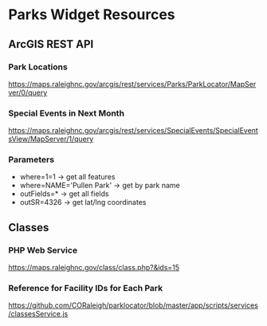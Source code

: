 # Parks Widget Resources
## ArcGIS REST API
### Park Locations
https://maps.raleighnc.gov/arcgis/rest/services/Parks/ParkLocator/MapServer/0/query
### Special Events in Next Month
https://maps.raleighnc.gov/arcgis/rest/services/SpecialEvents/SpecialEventsView/MapServer/1/query
### Parameters
* where=1=1 -> get all features
* where=NAME='Pullen Park' -> get by park name
* outFields=* -> get all fields
* outSR=4326 -> get lat/lng coordinates

## Classes
### PHP Web Service
https://maps.raleighnc.gov/class/class.php?&ids=15
### Reference for Facility IDs for Each Park
https://github.com/CORaleigh/parklocator/blob/master/app/scripts/services/classesService.js
